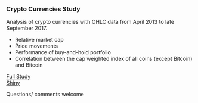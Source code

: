 ### Crypto Currencies Study

Analysis of crypto currencies with OHLC data from April 2013 to late September 2017.
- Relative market cap
- Price movements
- Performance of buy-and-hold portfolio
- Correlation between the cap weighted index of all coins (except Bitcoin) and Bitcoin

[Full Study](http://rpubs.com/Spugnam/316992)  
[Shiny](https://spugnam.shinyapps.io/shinyDBCrypto/)  

Questions/ comments welcome

